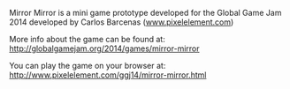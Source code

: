 Mirror Mirror is a mini game prototype developed for the Global Game Jam
2014 developed by Carlos Barcenas (www.pixelelement.com)

More info about the game can be found at:
http://globalgamejam.org/2014/games/mirror-mirror

You can play the game on your browser at: 
http://www.pixelelement.com/ggj14/mirror-mirror.html